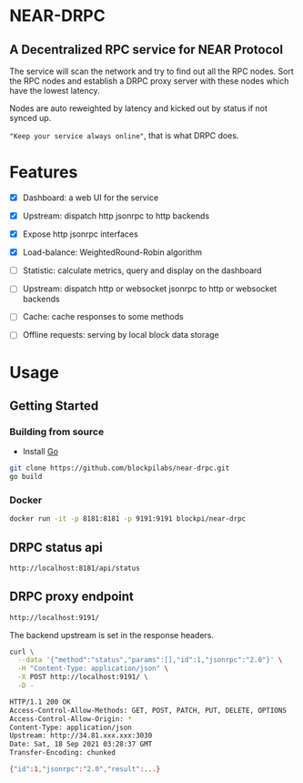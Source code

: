 # NEAR-DRPC
## A Decentralized RPC service for NEAR Protocol 

The service will scan the network and try to find out all the RPC nodes.
Sort the RPC nodes and establish a DRPC proxy server with these nodes which have the lowest latency.

Nodes are auto reweighted by latency and kicked out by status if not synced up.

`"Keep your service always online"`, that is what DRPC does.


# Features
- [x] Dashboard: a web UI for the service
- [x] Upstream: dispatch http jsonrpc to http backends
- [x] Expose http jsonrpc interfaces
- [x] Load-balance: WeightedRound-Robin algorithm
- [ ] Statistic: calculate metrics, query and display on the dashboard
- [ ] Upstream: dispatch http or websocket jsonrpc to http or websocket backends
- [ ] Cache: cache responses to some methods
- [ ] Offline requests: serving by local block data storage


# Usage
## Getting Started

### Building from source
- Install [Go](https://golang.org/doc/install)
```sh
git clone https://github.com/blockpilabs/near-drpc.git
go build
```

### Docker
```sh
docker run -it -p 8181:8181 -p 9191:9191 blockpi/near-drpc
```

<div style="page-break-after: always;"></div>

## DRPC status api
```sh
http://localhost:8181/api/status
```

## DRPC proxy endpoint
```sh
http://localhost:9191/
```
The backend upstream is set in the response headers.
```sh
curl \
  --data '{"method":"status","params":[],"id":1,"jsonrpc":"2.0"}' \
  -H "Content-Type: application/json" \
  -X POST http://localhost:9191/ \
  -D -

HTTP/1.1 200 OK
Access-Control-Allow-Methods: GET, POST, PATCH, PUT, DELETE, OPTIONS
Access-Control-Allow-Origin: *
Content-Type: application/json
Upstream: http://34.81.xxx.xxx:3030
Date: Sat, 18 Sep 2021 03:28:37 GMT
Transfer-Encoding: chunked

{"id":1,"jsonrpc":"2.0","result":...}
```
